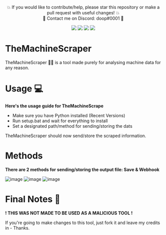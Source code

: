 <p align="center">💥 If you would like to contribute/help, please star this repository or make a pull request with useful changes! 💥 <br>📧 Contact me on Discord: doop#0001 📧</p>

<div id="top"></div>
<p align="center">
  <img src="https://img.shields.io/github/stars/codeuk/TheMachineScraper.svg?style=for-the-badge"/>
  <img src="https://img.shields.io/github/contributors/codeuk/TheMachineScraper.svg?style=for-the-badge"/>
  <img src="https://img.shields.io/github/forks/codeuk/TheMachineScraper.svg?style=for-the-badge"/>
  <img src="https://img.shields.io/github/issues/codeuk/TheMachineScraper.svg?style=for-the-badge"/>
</p>
</div>

# TheMachineScraper
TheMachineScraper 🐱‍👤 is a tool made purely for analysing machine data for any reason.

# Usage 💻
**Here's the usage guide for TheMachineScrape**

- Make sure you have Python installed (Recent Versions)
- Run setup.bat and wait for everything to install
- Set a designated path/method for sending/storing the dats

TheMachineScraper should now send/store the scraped information.

# Methods

**There are 2 methods for sending/storing the output file: Save & Webhook**

![image](https://user-images.githubusercontent.com/75194878/152341380-c6acc9bf-407a-40ab-a667-4a4eae2320d0.png)
![image](https://user-images.githubusercontent.com/75194878/152341660-465caaba-eddb-4ccf-a8f9-2f44627b14a2.png)
![image](https://user-images.githubusercontent.com/75194878/152342422-7e10594a-7ead-4735-990e-8c9a2cdcfc78.png)

# Final Notes 📝
**! THIS WAS NOT MADE TO BE USED AS A MALICIOUS TOOL !**

If you're going to make changes to this tool, just fork it and leave my credits in - Thanks.
